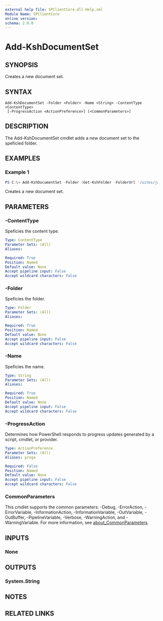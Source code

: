 ```yaml
---
external help file: SPClientCore.dll-Help.xml
Module Name: SPClientCore
online version:
schema: 2.0.0
---
```


# Add-KshDocumentSet

## SYNOPSIS
Creates a new document set.

## SYNTAX

```
Add-KshDocumentSet -Folder <Folder> -Name <String> -ContentType <ContentType>
 [-ProgressAction <ActionPreference>] [<CommonParameters>]
```

## DESCRIPTION
The Add-KshDocumentSet cmdlet adds a new document set to the speficied folder.

## EXAMPLES

### Example 1
```powershell
PS C:\> Add-KshDocumentSet -Folder (Get-KshFolder -FolderUrl '/sites/japan/hr/Shared%20Documents') -Name 'Design Documents' -ContentType (Get-KshContentType -List (Get-KshList -ListUrl '/sites/japan/hr/Shared%20Documents' -ContentTypeId '0x0120D5200014BC33BECFD5C340922C6D6CECC7830D008BB6866D789F8E48B1DFD8CCF0B26886'))
```

Creates a new document set.

## PARAMETERS

### -ContentType
Speficies the content type.

```yaml
Type: ContentType
Parameter Sets: (All)
Aliases:

Required: True
Position: Named
Default value: None
Accept pipeline input: False
Accept wildcard characters: False
```

### -Folder
Speficies the folder.

```yaml
Type: Folder
Parameter Sets: (All)
Aliases:

Required: True
Position: Named
Default value: None
Accept pipeline input: False
Accept wildcard characters: False
```

### -Name
Speficies the name.

```yaml
Type: String
Parameter Sets: (All)
Aliases:

Required: True
Position: Named
Default value: None
Accept pipeline input: False
Accept wildcard characters: False
```

### -ProgressAction
Determines how PowerShell responds to progress updates generated by a script, cmdlet, or provider.

```yaml
Type: ActionPreference
Parameter Sets: (All)
Aliases: proga

Required: False
Position: Named
Default value: None
Accept pipeline input: False
Accept wildcard characters: False
```

### CommonParameters
This cmdlet supports the common parameters: -Debug, -ErrorAction, -ErrorVariable, -InformationAction, -InformationVariable, -OutVariable, -OutBuffer, -PipelineVariable, -Verbose, -WarningAction, and -WarningVariable. For more information, see [about_CommonParameters](http://go.microsoft.com/fwlink/?LinkID=113216).

## INPUTS

### None

## OUTPUTS

### System.String

## NOTES

## RELATED LINKS


